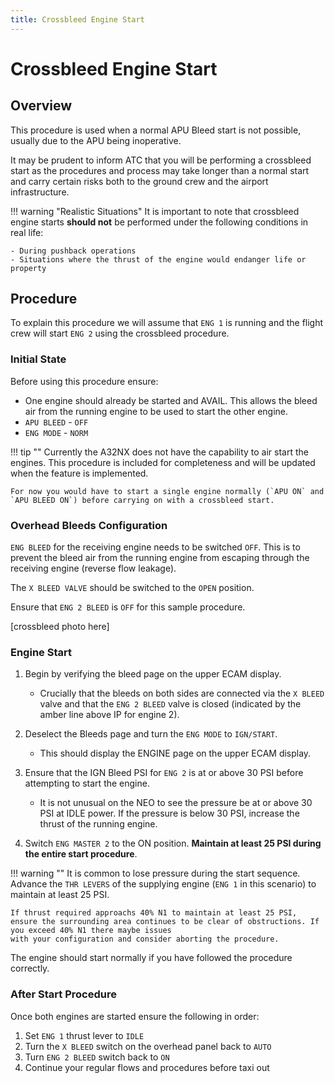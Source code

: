 ```yaml
---
title: Crossbleed Engine Start
---
```


# Crossbleed Engine Start

## Overview

This procedure is used when a normal APU Bleed start is not possible, usually due to the APU being inoperative. 

It may be prudent to inform ATC that you will be performing a crossbleed start as the procedures and process may take longer than a normal start and carry certain risks both 
to the ground crew and the airport infrastructure.

!!! warning "Realistic Situations"
    It is important to note that crossbleed engine starts **should not** be performed under the following conditions in real life:

    - During pushback operations
    - Situations where the thrust of the engine would endanger life or property

## Procedure

To explain this procedure we will assume that `ENG 1` is running and the flight crew will start `ENG 2` using the crossbleed procedure.

### Initial State

Before using this procedure ensure:

- One engine should already be started and AVAIL. This allows the bleed air from the running engine to be used to start the other engine.
- `APU BLEED` - `OFF`
- `ENG MODE` - `NORM`

!!! tip ""
    Currently the A32NX does not have the capability to air start the engines. This procedure is included for completeness and will be updated when the feature is implemented.

    For now you would have to start a single engine normally (`APU ON` and `APU BLEED ON`) before carrying on with a crossbleed start.

### Overhead Bleeds Configuration

`ENG BLEED` for the receiving engine needs to be switched `OFF`. This is to prevent the bleed air from the running engine from escaping through the receiving engine 
(reverse flow leakage).

The `X BLEED VALVE` should be switched to the `OPEN` position.

Ensure that `ENG 2 BLEED` is `OFF` for this sample procedure.

[crossbleed photo here]

### Engine Start

1. Begin by verifying the bleed page on the upper ECAM display. 
     - Crucially that the bleeds on both sides are connected via the `X BLEED` valve and that the `ENG 2 BLEED` valve is closed (indicated by the amber line above IP for engine 2).

2. Deselect the Bleeds page and turn the `ENG MODE` to `IGN/START`. 
     - This should display the ENGINE page on the upper ECAM display.

3. Ensure that the IGN Bleed PSI for `ENG 2` is at or above 30 PSI before attempting to start the engine. 
     - It is not unusual on the NEO to see the pressure be at or above 30 PSI at IDLE power. If the pressure is below 30 PSI, increase the thrust of the running engine. 

4. Switch `ENG MASTER 2` to the ON position. **Maintain at least 25 PSI during the entire start procedure**.  

!!! warning ""
    It is common to lose pressure during the start sequence. Advance the `THR LEVERS` of the supplying engine (`ENG 1` in this scenario) to maintain at least 25 PSI.

    If thrust required approachs 40% N1 to maintain at least 25 PSI, ensure the surrounding area continues to be clear of obstructions. If you exceed 40% N1 there maybe issues 
    with your configuration and consider aborting the procedure.

The engine should start normally if you have followed the procedure correctly.

### After Start Procedure

Once both engines are started ensure the following in order:

1. Set `ENG 1` thrust lever to `IDLE`
2. Turn the `X BLEED` switch on the overhead panel back to `AUTO`
3. Turn `ENG 2 BLEED` switch back to `ON`
4. Continue your regular flows and procedures before taxi out
